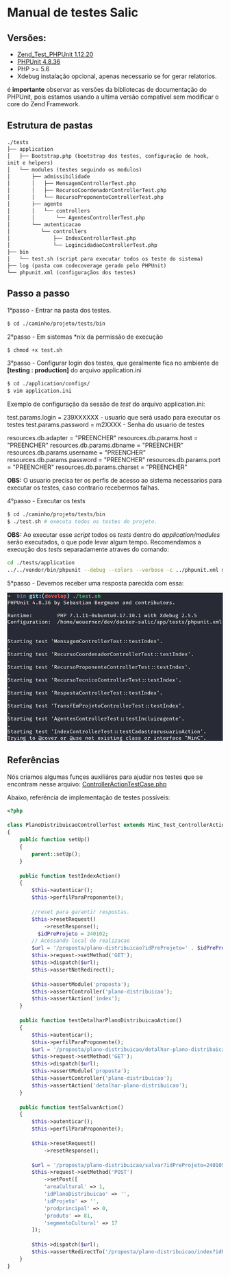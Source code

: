 Manual de testes Salic
==================================================

## Versões:
* [Zend_Test_PHPUnit 1.12.20](https://framework.zend.com/manual/1.12/en/zend.test.phpunit.html)
* [PHPUnit 4.8.36](https://phpunit.de/manual/4.8/en/index.html)
* PHP >= 5.6
* Xdebug instalação opcional, apenas necessario se for gerar relatorios.

&eacute; **importante** observar as versões da bibliotecas de documentação do PHPUnit, pois estamos usando a ultima versão compativel sem modificar o core do Zend Framework.

## Estrutura de pastas
```
./tests
├── application
│   ├── Bootstrap.php (bootstrap dos testes, configuração de hook, init e helpers)
│   └── modules (testes seguindo os modulos)
│       ├── admissibilidade
│       │   ├── MensagemControllerTest.php
│       │   ├── RecursoCoordenadorControllerTest.php
│       │   └── RecursoProponenteControllerTest.php
│       ├── agente
│       │   └── controllers
│       │       └── AgentesControllerTest.php
│       └── autenticacao
│          └── controllers
│              ├── IndexControllerTest.php
│              └── LogincidadaoControllerTest.php
├── bin
│   └── test.sh (script para executar todos os teste do sistema)
├── log (pasta com codecoverage gerado pelo PHPUnit)
└── phpunit.xml (configuraçãos dos testes)
```
## Passo a passo

1°passo - Entrar na pasta dos testes.
``` sh
$ cd ./caminho/projeto/tests/bin
```
2°passo - Em sistemas *nix da permissão de execução
``` sh
$ chmod +x test.sh
```

3°passo - Configurar login dos testes, que geralmente fica no ambiente de **[testing : production]** do arquivo application.ini
``` sh
$ cd ./application/configs/
$ vim application.ini
```

Exemplo de configuração da sessão de _test_ do arquivo application.ini:

test.params.login = 239XXXXXX  - usuario que ser&aacute; usado para executar os testes
test.params.password = m2XXXX - Senha do usuario de testes

resources.db.adapter = "PREENCHER"
resources.db.params.host = "PREENCHER"
resources.db.params.dbname = "PREENCHER"
resources.db.params.username = "PREENCHER"
resources.db.params.password = "PREENCHER"
resources.db.params.port = "PREENCHER"
resources.db.params.charset = "PREENCHER"

**OBS:** O usuario precisa ter os perfis de acesso ao sistema necessarios para executar os testes, caso contrario recebermos falhas.

4°passo - Executar os tests
``` sh
$ cd ./caminho/projeto/tests/bin
$ ./test.sh # executa todos os testes do projeto.
```
**OBS:** Ao executar esse _script_ todos os _tests_ dentro do _application/modules_ serão executados, o que pode levar algum tempo. Recomendamos a execução dos _tests_ separadamente atraves do comando:
``` sh
cd ./tests/application
../../vendor/bin/phpunit --debug --colors --verbose -c ../phpunit.xml modules/NomeDoModulo/controllers/NomeDoTesteTest.php
```

5°passo - Devemos receber uma resposta parecida com essa:

![exemplo de teste](https://github.com/culturagovbr/salic-minc/raw/develop/doc/img/teste_exemplo.png "Teste com sucesso")

## Referências

N&oacute;s criamos algumas funçes auxili&aacute;res para ajudar nos testes que se encontram nesse arquivo:
[ControllerActionTestCase.php](../library/MinC/Test/ControllerActionTestCase.php)


Abaixo, referẽncia de implementação de testes poss&iacute;veis:
``` php
<?php

class PlanoDistribuicaoControllerTest extends MinC_Test_ControllerActionTestCase
{
    public function setUp()
    {
        parent::setUp();
    }

    public function testIndexAction()
    {
        $this->autenticar();
        $this->perfilParaProponente();

        //reset para garantir respostas.
        $this->resetRequest()
            ->resetResponse();
	      $idPreProjeto = 240102;
        // Acessando local de realizacao
        $url = '/proposta/plano-distribuicao?idPreProjeto=' . $idPreProjeto;
        $this->request->setMethod('GET');
        $this->dispatch($url);
        $this->assertNotRedirect();

        $this->assertModule('proposta');
        $this->assertController('plano-distribuicao');
        $this->assertAction('index');
    }

    public function testDetalharPlanoDistribuicaoAction()
	{
        $this->autenticar();
        $this->perfilParaProponente();
        $url = '/proposta/plano-distribuicao/detalhar-plano-distribuicao/idPreProjeto/240102/idPlanoDistribuicao/192467';
        $this->request->setMethod('GET');
        $this->dispatch($url);
        $this->assertModule('proposta');
        $this->assertController('plano-distribuicao');
        $this->assertAction('detalhar-plano-distribuicao');
    }

    public function testSalvarAction()
	{
        $this->autenticar();
        $this->perfilParaProponente();

        $this->resetRequest()
            ->resetResponse();

        $url = '/proposta/plano-distribuicao/salvar?idPreProjeto=240105';
        $this->request->setMethod('POST')
            ->setPost([
            'areaCultural' => 1,
            'idPlanoDistribuicao' => '',
            'idProjeto' => '',
            'prodprincipal' => 0,
            'produto' => 81,
            'segmentoCultural' => 17
        ]);

        $this->dispatch($url);
        $this->assertRedirectTo('/proposta/plano-distribuicao/index?idPreProjeto=240105');
    }
}
```
